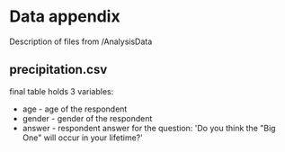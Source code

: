 # Data appendix
Description of files from /AnalysisData

## precipitation.csv
final table holds 3 variables:
- age - age of the respondent
- gender - gender of the respondent
- answer - respondent answer for the question: 'Do you think the "Big One" will occur in your lifetime?'
